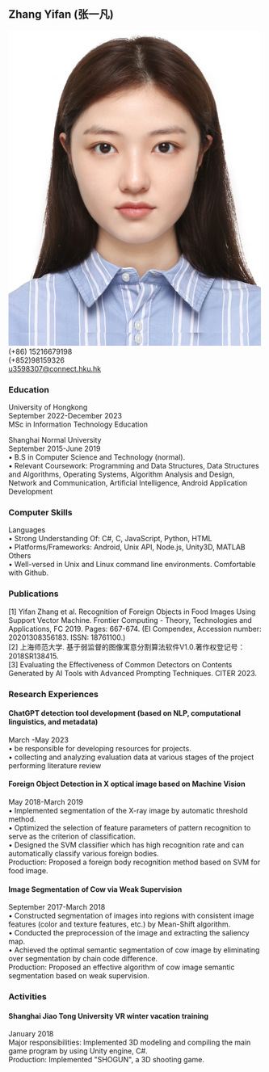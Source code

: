 ## Zhang Yifan (张一凡)
![](IMG_3790.JPG)
(+86) 15216679198  
(+852)98159326  
u3598307@connect.hku.hk  


### Education
University of Hongkong	
September 2022-December 2023  
MSc in Information Technology Education

Shanghai Normal University	
September 2015-June 2019  
•	B.S in Computer Science and Technology (normal).   
•	Relevant Coursework: Programming and Data Structures, Data Structures and Algorithms, Operating Systems, Algorithm Analysis and Design, Network and Communication, Artificial Intelligence, Android Application Development

### Computer Skills
Languages  
•	Strong Understanding Of: C#, C, JavaScript, Python, HTML  
•	Platforms/Frameworks: Android, Unix API, Node.js, Unity3D, MATLAB  
Others  
•	Well-versed in Unix and Linux command line environments. Comfortable with Github.  

### Publications
[1] Yifan Zhang et al. Recognition of Foreign Objects in Food Images Using Support Vector Machine. Frontier Computing - Theory, Technologies and Applications, FC 2019. Pages: 667-674. (EI Compendex, Accession number: 20201308356183. ISSN: 18761100.)  
[2] 上海师范大学. 基于弱监督的图像寓意分割算法软件V1.0.著作权登记号：2018SR138415.  
[3] Evaluating the Effectiveness of Common Detectors on Contents Generated by AI Tools with Advanced Prompting Techniques. CITER 2023.  

### Research Experiences
#### ChatGPT detection tool development (based on NLP, computational linguistics, and metadata)
March -May 2023  
•	be responsible for developing resources for projects.  
•	collecting and analyzing evaluation data at various stages of the project performing literature review   

#### Foreign Object Detection in X optical image based on Machine Vision
May 2018-March 2019  
•	Implemented segmentation of the X-ray image by automatic threshold method.   
•	Optimized the selection of feature parameters of pattern recognition to serve as the criterion of classification.  
•	Designed the SVM classifier which has high recognition rate and can automatically classify various foreign bodies.  
Production:  Proposed a foreign body recognition method based on SVM for food image.  

#### Image Segmentation of Cow via Weak Supervision
September 2017-March 2018  
•	Constructed segmentation of images into regions with consistent image features (color and texture features, etc.) by Mean-Shift algorithm.  
•	Conducted the preprocession of the image and extracting the saliency map.  
•	Achieved the optimal semantic segmentation of cow image by eliminating over segmentation by chain code difference.  
Production:  Proposed an effective algorithm of cow image semantic segmentation based on weak supervision.  

### Activities
#### Shanghai Jiao Tong University VR winter vacation training
January 2018  
Major responsibilities: Implemented 3D modeling and compiling the main game program by using Unity engine, C#.  
Production: Implemented "SHOGUN", a 3D shooting game.  

